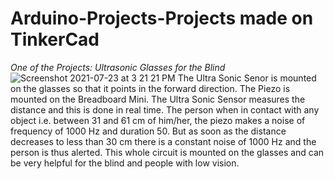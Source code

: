 # Arduino-Projects-Projects made on TinkerCad 

_One of the Projects: Ultrasonic Glasses for the Blind_
![Screenshot 2021-07-23 at 3 21 21 PM](https://user-images.githubusercontent.com/63206081/126766015-1d4024a1-be32-439b-a250-0a17a3cf3733.png)
The Ultra Sonic Senor is mounted on the glasses so that it points in the forward
direction. The Piezo is mounted on the Breadboard Mini. The Ultra Sonic
Sensor measures the distance and this is done in real time. The person when in
contact with any object i.e. between 31 and 61 cm of him/her, the piezo makes a
noise of frequency of 1000 Hz and duration 50. But as soon as the distance
decreases to less than 30 cm there is a constant noise of 1000 Hz and the person
is thus alerted. This whole circuit is mounted on the glasses and can be very
helpful for the blind and people with low vision.
